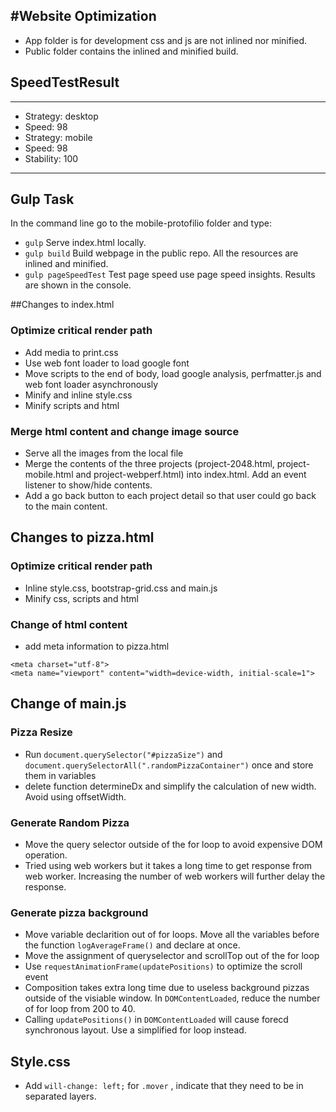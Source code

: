 #Website Optimization
--------------------------------------------------------
* App folder is for development css and js are not inlined nor minified.
* Public folder contains the inlined and minified build.

## SpeedTestResult

--------------------------------------------------------
* Strategy:  desktop
* Speed:     98
* Strategy:  mobile
* Speed:     98
* Stability: 100

--------------------------------------------------------

## Gulp Task
In the command line go to the mobile-protofilio folder and type:
* `gulp` Serve index.html locally.
* `gulp build` Build webpage in the public repo. All the resources are inlined and minified.
* `gulp pageSpeedTest` Test page speed use page speed insights. Results are shown in the console.

##Changes to index.html
### Optimize critical render path
* Add media to print.css
* Use web font loader to load google font
* Move scripts to the end of body, load google analysis, perfmatter.js and web font loader asynchronously
* Minify and inline style.css
* Minify scripts and html

### Merge html content and change image source
* Serve all the images from the local file
* Merge the contents of the three projects (project-2048.html, project-mobile.html and project-webperf.html) into index.html. Add an event listener  to show/hide contents.
* Add a go back button to each project detail so that user could go back to the main content.

## Changes to pizza.html
### Optimize critical render path
* Inline style.css, bootstrap-grid.css and main.js
* Minify css, scripts and html

### Change of html content
* add meta information to pizza.html
```
<meta charset="utf-8">
<meta name="viewport" content="width=device-width, initial-scale=1">
```

## Change of main.js
### Pizza Resize
* Run `document.querySelector("#pizzaSize")` and `document.querySelectorAll(".randomPizzaContainer")` once and store them in variables
* delete function determineDx and simplify the calculation of new width. Avoid using offsetWidth.

### Generate Random Pizza
* Move the query selector outside of the for loop to avoid expensive DOM operation.
* Tried using web workers but it takes a long time to get response from web worker. Increasing the number of web workers will further delay the response.

### Generate pizza background
* Move variable declarition out of for loops. Move all the variables before the function `logAverageFrame()` and declare at once.
* Move the assignment of queryselector and scrollTop out of the for loop
* Use `requestAnimationFrame(updatePositions)` to optimize the scroll event
* Composition takes extra long time due to useless background pizzas outside of the visiable window. In `DOMContentLoaded`, reduce the number of for loop from 200 to 40.
* Calling `updatePositions()` in `DOMContentLoaded` will cause forecd synchronous layout. Use a simplified for loop instead.

## Style.css
* Add `will-change: left;` for `.mover` , indicate that they need to be in separated layers.